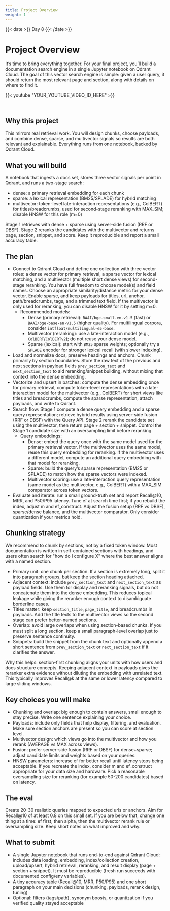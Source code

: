 ```yaml
---
title: Project Overview
weight: 1
---
```


{{< date >}} Day 8 {{< /date >}}

# Project Overview

It’s time to bring everything together. For your final project, you’ll build a documentation search engine in a single Jupyter notebook on Qdrant Cloud. The goal of this vector search engine is simple: given a user query, it should return the most relevant page and section, along with details on where to find it.

{{< youtube "YOUR_YOUTUBE_VIDEO_ID_HERE" >}}

<br/>

## Why this project

This mirrors real retrieval work. You will design chunks, choose payloads, and combine dense, sparse, and multivector signals so results are both relevant and explainable. Everything runs from one notebook, backed by Qdrant Cloud.
## What you will build

A notebook that ingests a docs set, stores three vector signals per point in Qdrant, and runs a two-stage search:
- dense: a primary retrieval embedding for each chunk
- sparse: a lexical representation (BM25/SPLADE) for hybrid matching
- multivector: token-level late-interaction representations (e.g., ColBERT) for titles/breadcrumbs, used for second-stage reranking with MAX_SIM; disable HNSW for this role (m=0)

Stage 1 retrieves with dense + sparse using server-side fusion (RRF or DBSF). Stage 2 reranks the candidates with the multivector and returns page, section, snippet, and score. Keep it reproducible and report a small accuracy table.

## The plan

- Connect to Qdrant Cloud and define one collection with three vector roles: a dense vector for primary retrieval, a sparse vector for lexical matching, and a multivector (multiple short dense views) for second-stage reranking. You have full freedom to choose model(s) and field names. Choose an appropriate similarity/distance metric for your dense vector. Enable sparse, and keep payloads for titles, url, anchor, path/breadcrumbs, tags, and a trimmed text field. If the multivector is only used for reranking, you can disable HNSW for it by setting m=0.
  - Recommended models:
    - Dense (primary retrieval): `BAAI/bge-small-en-v1.5` (fast) or `BAAI/bge-base-en-v1.5` (higher quality). For multilingual corpora, consider `intfloat/multilingual-e5-base`.
    - Multivector (reranking): use a late-interaction model (e.g., `ColBERT`/`ColBERTv2`); do not reuse your dense model.
    - Sparse (lexical): start with `BM25` sparse weights; optionally try a `SPLADE` encoder for stronger lexical recall (with slower indexing).
- Load and normalize docs, preserve headings and anchors. Chunk primarily by section boundaries. Store the raw text of the previous and next sections in payload fields `prev_section_text` and `next_section_text` to aid reranking/snippet building, without mixing that context into the dense embedding.
- Vectorize and upsert in batches: compute the dense embedding once for primary retrieval, compute token-level representations with a late-interaction model for the multivector (e.g., ColBERT) for short views like titles and breadcrumbs, compute the sparse representation, attach payloads, and write to Qdrant.
- Search flow: Stage 1 compute a dense query embedding and a sparse query representation; retrieve hybrid results using server-side fusion (RRF or DBSF) with the Query API. Stage 2 rerank the candidate set using the multivector, then return page + section + snippet. Control the Stage 1 candidate size with an oversampling limit before reranking.
  - Query embeddings:
    - Dense: embed the query once with the same model used for the primary retrieval vector. If the multivector uses the same model, reuse this query embedding for reranking. If the multivector uses a different model, compute an additional query embedding with that model for reranking.
    - Sparse: build the query’s sparse representation (BM25 or SPLADE) to match how the sparse vectors were indexed.
    - Multivector scoring: use a late-interaction query representation (same model as the multivector, e.g., ColBERT) with a MAX_SIM comparator across token vectors.
- Evaluate and iterate: run a small ground-truth set and report Recall@10, MRR, and P50/P95 latency. Tune ef at search time first; if you rebuild the index, adjust m and ef_construct. Adjust the fusion setup (RRF vs DBSF), sparse/dense balance, and the multivector comparator. Only consider quantization if your metrics hold.

## Chunking strategy

We recommend to chunk by sections, not by a fixed token window. Most documentation is written in self-contained sections with headings, and users often search for "how do I configure X" where the best answer aligns with a named section.

- Primary unit: one chunk per section. If a section is extremely long, split it into paragraph groups, but keep the section heading attached.
- Adjacent context: include `prev_section_text` and `next_section_text` as payload fields. Use them for display and reranking signals, but do not concatenate them into the dense embedding. This reduces topical leakage while giving the reranker enough context to disambiguate borderline cases.
- Titles matter: keep `section_title`, `page_title`, and breadcrumbs in payloads. Add the title texts to the multivector views so the second stage can prefer better-named sections.
- Overlap: avoid large overlaps when using section-based chunks. If you must split a long section, keep a small paragraph-level overlap just to preserve sentence continuity.
- Snippets: build the snippet from the chunk text and optionally append a short sentence from `prev_section_text` or `next_section_text` if it clarifies the answer.
 
Why this helps: section-first chunking aligns your units with how users and docs structure concepts. Keeping adjacent context in payloads gives the reranker extra evidence without diluting the embedding with unrelated text. This typically improves Recall@k at the same or lower latency compared to large sliding windows.

## Key choices you will make

- Chunking and overlap: big enough to contain answers, small enough to stay precise. Write one sentence explaining your choice.
- Payloads: include only fields that help display, filtering, and evaluation. Make sure section anchors are present so you can score at section level.
- Multivector design: which views go into the multivector and how you rerank (AVERAGE vs MAX across views).
- Fusion: prefer server-side fusion (RRF or DBSF) for dense+sparse; adjust candidate limits and weights based on your queries.
- HNSW parameters: increase ef for better recall until latency stops being acceptable. If you recreate the index, consider m and ef_construct appropriate for your data size and hardware. Pick a reasonable oversampling size for reranking (for example 50-200 candidates) based on latency.

## The eval

Create 20-30 realistic queries mapped to expected urls or anchors. Aim for Recall@10 of at least 0.8 on this small set. If you are below that, change one thing at a time: ef first, then alpha, then the multivector rerank rule or oversampling size. Keep short notes on what improved and why.

## What to submit

- A single Jupyter notebook that runs end-to-end against Qdrant Cloud: includes data loading, embedding, index/collection creation, upload/upsert, hybrid retrieval, reranking, and result display (page + section + snippet). It must be reproducible (fresh run succeeds with documented config/env variables).
- A tiny accuracy table (Recall@10, MRR, P50/P95) and one short paragraph on your main decisions (chunking, payloads, rerank design, tuning)
- Optional: filters (tags/path), synonym boosts, or quantization if you verified quality stayed acceptable 